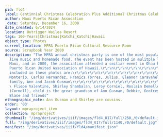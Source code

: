 ```yaml
---
pid: fld4
label: Centinnial Christmas Celebration Plus Additional Christmas Celebrations
author: Maui Puerto Rican Assocation
_date: Saturday, December 16, 2000
date_created: 6/14/2024
location: Outrigger Wailea Resort
tags: 100-Years|Christmas|Katchi_Katchi|Hawaii
object_type: Photos
current_location: MPRA Puerto Rican Cultural Resource Room
source: Scrapbook Year 2000
description: "The MPRA annual christmas party is one of the most popular events featuring
  live music and homemade food. The event has been hosted in mulitple locations in
  Maui, and in 2000, the association attended a smiliar event in Ohau hosted by the
  Puerto Rican United Association of Hawaii.\r\r\n\r\r\n\r\r\n\r\r\n\r\r\n\r\r\n\r\r\n\r\r\n\r\r\n\r\r\n\r\r\n\r\r\n\r\r\n\r\r\nMembers
  included in these photos are:\r\r\n\r\r\n\r\r\n\r\r\n\r\r\n\r\r\n\r\r\n- Elizabeth
  Monterio, Carlos Hernandez, Franics Torres, Julius, Eleanor Caravahelo, Wendy and
  family, Ann and Jacob Gusman\r\r\n\r\r\n\r\r\n\r\r\n\r\r\n\r\r\n\r\r\nRight Photos:
  \ Fliepe Valentine, Shirley Shambalan, Leroy Corniel, Roslain Demello, Eddie, Santa
  (Cornell), child is the great grandson of Ann Gusman, Debbie, Geofrey Mao (guest),
  Blase and friends"
ethnographic_note: Ann Gusman and Shirley are cousins.
order: '03'
layout: mpraproject_item
collection: mpraproject
thumbnail: "/img/derivatives/iiif/images/fld4_017/full/250,/0/default.jpg"
full: "/img/derivatives/iiif/images/fld4_017/full/1140,/0/default.jpg"
manifest: "/img/derivatives/iiif/fld4/manifest.json"
---
```

